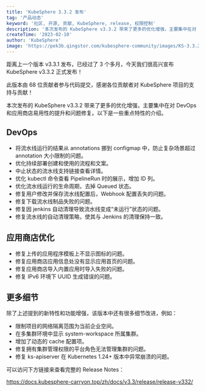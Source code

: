 ```yaml
---
title: 'KubeSphere 3.3.2 发布'
tag: '产品动态'
keyword: '社区, 开源, 贡献, KubeSphere, release, 权限控制'
description: '本次发布的 KubeSphere v3.3.2 带来了更多的优化增强，主要集中在对 DevOps 和应用商店易用性的提升和问题修复。'
createTime: '2023-02-10'
author: 'KubeSphere'
image: 'https://pek3b.qingstor.com/kubesphere-community/images/KS-3.3.2-GA.png'
---
```


距离上一个版本 v3.3.1 发布，已经过了 3 个多月，今天我们很高兴宣布 KubeSphere v3.3.2 正式发布！

此版本由 68 位贡献者参与代码提交，感谢各位贡献者对 KubeSphere 项目的支持与贡献！

本次发布的 KubeSphere v3.3.2 带来了更多的优化增强，主要集中在对 DevOps 和应用商店易用性的提升和问题修复。以下是一些重点特性的介绍。

## DevOps

- 将流水线运行的结果从 annotations 挪到 configmap 中，防止复杂场景超过 annotation 大小限制的问题。
- 优化持续部署创建和使用的流程和文案。
- 中止状态的流水线支持链接查看详情。
- 优化 kubectl 命令查看 PipelineRun 时的展示，增加 ID 列。
- 优化流水线运行的生命周期，去掉 Queued 状态。
- 修复用户修改并保存流水线配置后，Webhook 配置丢失的问题。
- 修复下载流水线制品失败的问题。
- 修复因 jenkins 自动清理导致流水线变成“未运行”状态的问题。
- 修复流水线的自动清理策略，使其与 Jenkins 的清理保持一致。


## 应用商店优化

+ 修复上传的应用程序模板上不显示图标的问题。
+ 修复应用商店应用信息处没有显示应用首页的问题。
+ 修复应用商店导入内置应用时导入失败的问题。
+ 修复 IPv6 环境下 UUID 生成错误的问题。


## 更多细节

除了上述提到的新特性和功能增强，该版本中还有很多细节改进，例如：

+ 限制项目的网络隔离范围为当前企业空间。
+ 在多集群环境中显示 system-workspace 所属集群。
+ 增加了动态的 cache 配置项。
+ 修复拥有集群管理权限的平台角色无法管理集群的问题。
+ 修复 ks-apiserver 在 Kubernetes 1.24+ 版本中异常崩溃的问题。

可以访问下方链接来查看完整的 Release Notes：

https://docs.kubesphere-carryon.top/zh/docs/v3.3/release/release-v332/